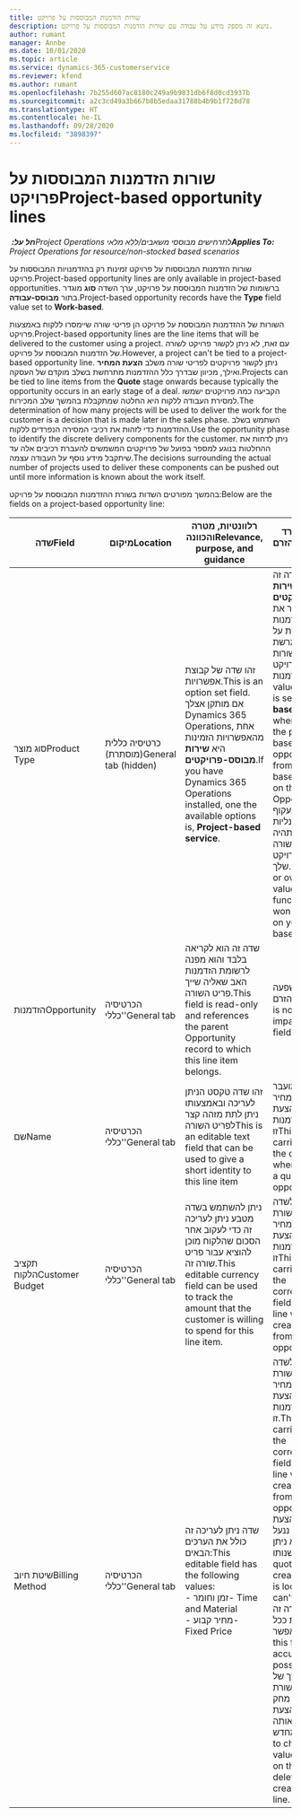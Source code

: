 ```yaml
---
title: שורות הזדמנות המבוססות על פרויקט
description: נושא זה מספק מידע על עבודה עם שורות הזדמנות המבוססות על פרויקט.
author: rumant
manager: Annbe
ms.date: 10/01/2020
ms.topic: article
ms.service: dynamics-365-customerservice
ms.reviewer: kfend
ms.author: rumant
ms.openlocfilehash: 7b255d607ac8180c249a9b9831db6f8d0cd3937b
ms.sourcegitcommit: a2c3cd49a3b667b8b5edaa31788b4b9b1f728d78
ms.translationtype: HT
ms.contentlocale: he-IL
ms.lasthandoff: 09/28/2020
ms.locfileid: "3898397"
---
```

# <a name="project-based-opportunity-lines"></a><span data-ttu-id="268af-103">שורות הזדמנות המבוססות על פרויקט</span><span class="sxs-lookup"><span data-stu-id="268af-103">Project-based opportunity lines</span></span>

<span data-ttu-id="268af-104">_**חל על:** ‏Project Operations לתרחישים מבוססי משאבים/ללא מלאי_</span><span class="sxs-lookup"><span data-stu-id="268af-104">_**Applies To:** Project Operations for resource/non-stocked based scenarios_</span></span>


<span data-ttu-id="268af-105">שורות הזדמנות המבוססות על פרויקט זמינות רק בהזדמנויות המבוססות על פרויקט.</span><span class="sxs-lookup"><span data-stu-id="268af-105">Project-based opportunity lines are only available in project-based opportunities.</span></span> <span data-ttu-id="268af-106">ברשומות של הזדמנות המבוססת על פרויקט, ערך השדה **סוג** מוגדר בתור **מבוסס-עבודה**.</span><span class="sxs-lookup"><span data-stu-id="268af-106">Project-based opportunity records have the **Type** field value set to **Work-based**.</span></span>

<span data-ttu-id="268af-107">השורות של ההזדמנות המבוססת על פרויקט הן פריטי שורה שיימסרו ללקוח באמצעות פרויקט.</span><span class="sxs-lookup"><span data-stu-id="268af-107">Project-based opportunity lines are the line items that will be delivered to the customer using a project.</span></span> <span data-ttu-id="268af-108">עם זאת, לא ניתן לקשור פרויקט לשורה של הזדמנות המבוססת על פרויקט.</span><span class="sxs-lookup"><span data-stu-id="268af-108">However, a project can't be tied to a project-based opportunity line.</span></span> <span data-ttu-id="268af-109">ניתן לקשור פרויקטים לפריטי שורה משלב **הצעת המחיר** ואילך, מכיוון שבדרך כלל ההזדמנות מתרחשת בשלב מוקדם של העסקה.</span><span class="sxs-lookup"><span data-stu-id="268af-109">Projects can be tied to line items from the **Quote** stage onwards because typically the opportunity occurs in an early stage of a deal.</span></span> <span data-ttu-id="268af-110">הקביעה כמה פרויקטים ישמשו למסירת העבודה ללקוח היא החלטה שמתקבלת בהמשך שלב המכירות.</span><span class="sxs-lookup"><span data-stu-id="268af-110">The determination of how many projects will be used to deliver the work for the customer is a decision that is made later in the sales phase.</span></span> <span data-ttu-id="268af-111">השתמש בשלב ההזדמנות כדי לזהות את רכיבי המסירה הנפרדים ללקוח.</span><span class="sxs-lookup"><span data-stu-id="268af-111">Use the opportunity phase to identify the discrete delivery components for the customer.</span></span> <span data-ttu-id="268af-112">ניתן לדחות את ההחלטות בנוגע למספר בפועל של פרויקטים המשמשים להעברת רכיבים אלה עד שיתקבל מידע נוסף על העבודה עצמה.</span><span class="sxs-lookup"><span data-stu-id="268af-112">The decisions surrounding the actual number of projects used to deliver these components can be pushed out until more information is known about the work itself.</span></span>

<span data-ttu-id="268af-113">בהמשך מפורטים השדות בשורת ההזדמנות המבוססת על פרויקט:</span><span class="sxs-lookup"><span data-stu-id="268af-113">Below are the fields on a project-based opportunity line:</span></span>

| <span data-ttu-id="268af-114">**שדה**</span><span class="sxs-lookup"><span data-stu-id="268af-114">**Field**</span></span> | <span data-ttu-id="268af-115">**מיקום**</span><span class="sxs-lookup"><span data-stu-id="268af-115">**Location**</span></span> | <span data-ttu-id="268af-116">**רלוונטיות, מטרה והכוונה**</span><span class="sxs-lookup"><span data-stu-id="268af-116">**Relevance, purpose, and guidance**</span></span> | <span data-ttu-id="268af-117">**השפעה במורד הזרם**</span><span class="sxs-lookup"><span data-stu-id="268af-117">**Downstream impact**</span></span> |
| --- | --- | --- | --- |
| <span data-ttu-id="268af-118">סוג מוצר</span><span class="sxs-lookup"><span data-stu-id="268af-118">Product Type</span></span> | <span data-ttu-id="268af-119">כרטיסיה כללית (מוסתרת)</span><span class="sxs-lookup"><span data-stu-id="268af-119">General tab (hidden)</span></span> | <span data-ttu-id="268af-120">זהו שדה של קבוצת אפשרויות.</span><span class="sxs-lookup"><span data-stu-id="268af-120">This is an option set field.</span></span> <span data-ttu-id="268af-121">אם מותקן אצלך Dynamics 365 Operations, אחת מהאפשרויות הזמינות היא **שירות מבוסס-פרויקטים**.</span><span class="sxs-lookup"><span data-stu-id="268af-121">If you have Dynamics 365 Operations installed, one the available options is, **Project-based service**.</span></span>  | <span data-ttu-id="268af-122">הערך של שדה זה מוגדר בתור **שירות מבוסס-פרויקטים** כאשר אתה יוצר את שורת ההזדמנות המבוססת על פרויקט מרשת השורות מבוססת-הפרויקט בהזדמנות.</span><span class="sxs-lookup"><span data-stu-id="268af-122">The value of this field is set to **Project-based service** when you create the project-based opportunity line from the project-based lines grid on the Opportunity.</span></span> <br> <span data-ttu-id="268af-123">אם תשנה או תעקוף ערך זה, פונקציונליות הפרויקט לא תהיה זמינה בפריטי השורה מבוססי הפרויקט שלך.</span><span class="sxs-lookup"><span data-stu-id="268af-123">If you change or override this value, the project functionality won't be enabled on your project-based line items.</span></span> |
| <span data-ttu-id="268af-124">הזדמנות</span><span class="sxs-lookup"><span data-stu-id="268af-124">Opportunity</span></span> | <span data-ttu-id="268af-125">הכרטיסיה 'כללי'</span><span class="sxs-lookup"><span data-stu-id="268af-125">General tab</span></span> | <span data-ttu-id="268af-126">שדה זה הוא לקריאה בלבד והוא מפנה לרשומת הזדמנות האב שאליה שייך פריט השורה.</span><span class="sxs-lookup"><span data-stu-id="268af-126">This field is read-only and references the parent Opportunity record to which this line item belongs.</span></span> | <span data-ttu-id="268af-127">לשדה זה אין השפעה במורד הזרם.</span><span class="sxs-lookup"><span data-stu-id="268af-127">There is no downstream impact of this field.</span></span> |
| <span data-ttu-id="268af-128">שם</span><span class="sxs-lookup"><span data-stu-id="268af-128">Name</span></span> | <span data-ttu-id="268af-129">הכרטיסיה 'כללי'</span><span class="sxs-lookup"><span data-stu-id="268af-129">General tab</span></span> | <span data-ttu-id="268af-130">זהו שדה טקסט הניתן לעריכה ובאמצעותו ניתן לתת מזהה קצר לפריט השורה</span><span class="sxs-lookup"><span data-stu-id="268af-130">This is an editable text field that can be used to give a short identity to this line item</span></span> | <span data-ttu-id="268af-131">ערך זה מועבר לשורת הצעת המחיר כשאתה יוצר הצעת מחיר מהזדמנות זו</span><span class="sxs-lookup"><span data-stu-id="268af-131">This value is carried over to the quote line when you create a quote from this opportunity</span></span> |
| <span data-ttu-id="268af-132">תקציב הלקוח</span><span class="sxs-lookup"><span data-stu-id="268af-132">Customer Budget</span></span> | <span data-ttu-id="268af-133">הכרטיסיה 'כללי'</span><span class="sxs-lookup"><span data-stu-id="268af-133">General tab</span></span> | <span data-ttu-id="268af-134">ניתן להשתמש בשדה מטבע ניתן לעריכה זה כדי לעקוב אחר הסכום שהלקוח מוכן להוציא עבור פריט שורה זה.</span><span class="sxs-lookup"><span data-stu-id="268af-134">This editable currency field can be used to track the amount that the customer is willing to spend for this line item.</span></span> | <span data-ttu-id="268af-135">ערך זה מועבר לשדה המתאים בשורת הצעת המחיר כשאתה יוצר הצעת מחיר מהזדמנות זו</span><span class="sxs-lookup"><span data-stu-id="268af-135">This value is carried over to the corresponding field on the quote line when you create a quote from this opportunity</span></span> |
| <span data-ttu-id="268af-136">שיטת חיוב</span><span class="sxs-lookup"><span data-stu-id="268af-136">Billing Method</span></span> | <span data-ttu-id="268af-137">הכרטיסיה 'כללי'</span><span class="sxs-lookup"><span data-stu-id="268af-137">General tab</span></span> | <span data-ttu-id="268af-138">שדה ניתן לעריכה זה כולל את הערכים הבאים:</span><span class="sxs-lookup"><span data-stu-id="268af-138">This editable field has the following values:</span></span></br><span data-ttu-id="268af-139">- זמן וחומר</span><span class="sxs-lookup"><span data-stu-id="268af-139">- Time and Material</span></span></br><span data-ttu-id="268af-140">- מחיר קבוע</span><span class="sxs-lookup"><span data-stu-id="268af-140">- Fixed Price</span></span> | <span data-ttu-id="268af-141">ערך זה מועבר לשדה המתאים בשורת הצעת המחיר כשאתה יוצר הצעת מחיר מהזדמנות זו.</span><span class="sxs-lookup"><span data-stu-id="268af-141">This value is carried over to the corresponding field on the quote line when you create a quote from this opportunity.</span></span> <span data-ttu-id="268af-142">לאחר יצירת שורת הצעת המחיר, השדה ננעל ולא ניתן לשנותו.</span><span class="sxs-lookup"><span data-stu-id="268af-142">After the quote line is created, the field is locked and can't be changed.</span></span> <span data-ttu-id="268af-143">הקצה ערך שדה זה בצורה מדויקת ככל האפשר.</span><span class="sxs-lookup"><span data-stu-id="268af-143">Assign this field value as accurately as possible.</span></span> <span data-ttu-id="268af-144">אם עליך לשנות את הערך של שדה זה בשורת הצעת המחיר, מחק את שורת הצעת המחיר וצור אותה מחדש.</span><span class="sxs-lookup"><span data-stu-id="268af-144">If you need to change the value of this field on the quote line, delete and re-create the quote line.</span></span> |
